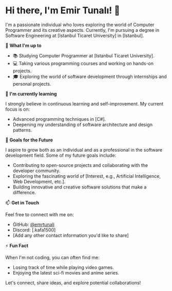 # Hi there, I'm Emir Tunalı! 👋


I'm a passionate individual who loves exploring the world of Computer Programmer and its creative aspects. Currently, I'm pursuing a degree in Software Engineering at [Istanbul Ticaret University] in [Istanbul].

🔭 **What I'm up to**

- 📚 Studying Computer Programmer at [Istanbul Ticaret University].
- 💻 Taking various programming courses and working on hands-on projects.
- 🎓 Exploring the world of software development through internships and personal projects.

🌱 **I'm currently learning**

I strongly believe in continuous learning and self-improvement. My current focus is on:

- Advanced programming techniques in [C#].
- Deepening my understanding of software architecture and design patterns.

🚀 **Goals for the Future**

I aspire to grow both as an individual and as a professional in the software development field. Some of my future goals include:

- Contributing to open-source projects and collaborating with the developer community.
- Exploring the fascinating world of [Interest, e.g., Artificial Intelligence, Web Development, etc.].
- Building innovative and creative software solutions that make a difference.

📫 **Get in Touch**

Feel free to connect with me on:

- GitHub: [@emrtunali](https://github.com/emrtunali)
- Discord: [.kafa1500]
- [Add any other contact information you'd like to share]

⚡ **Fun Fact**

When I'm not coding, you can often find me:

- Losing track of time while playing video games.
- Enjoying the latest sci-fi movies and anime series.

Let's connect, share ideas, and explore potential collaborations!
